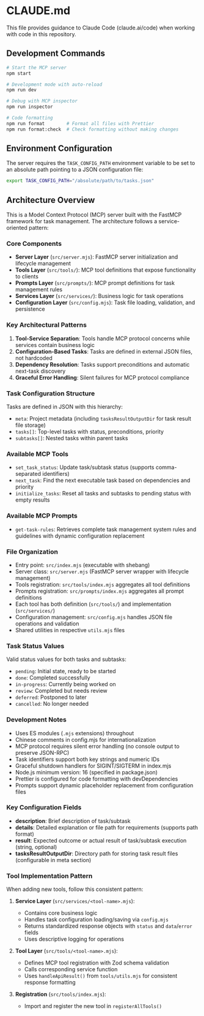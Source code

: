 # CLAUDE.md

This file provides guidance to Claude Code (claude.ai/code) when working with code in this repository.

## Development Commands

```bash
# Start the MCP server
npm start

# Development mode with auto-reload
npm run dev

# Debug with MCP inspector
npm run inspector

# Code formatting
npm run format        # Format all files with Prettier
npm run format:check  # Check formatting without making changes
```

## Environment Configuration

The server requires the `TASK_CONFIG_PATH` environment variable to be set to an absolute path pointing to a JSON configuration file:

```bash
export TASK_CONFIG_PATH="/absolute/path/to/tasks.json"
```

## Architecture Overview

This is a Model Context Protocol (MCP) server built with the FastMCP framework for task management. The architecture follows a service-oriented pattern:

### Core Components

- **Server Layer** (`src/server.mjs`): FastMCP server initialization and lifecycle management
- **Tools Layer** (`src/tools/`): MCP tool definitions that expose functionality to clients
- **Prompts Layer** (`src/prompts/`): MCP prompt definitions for task management rules
- **Services Layer** (`src/services/`): Business logic for task operations
- **Configuration Layer** (`src/config.mjs`): Task file loading, validation, and persistence

### Key Architectural Patterns

1. **Tool-Service Separation**: Tools handle MCP protocol concerns while services contain business logic
2. **Configuration-Based Tasks**: Tasks are defined in external JSON files, not hardcoded
3. **Dependency Resolution**: Tasks support preconditions and automatic next-task discovery
4. **Graceful Error Handling**: Silent failures for MCP protocol compliance

### Task Configuration Structure

Tasks are defined in JSON with this hierarchy:

- `meta`: Project metadata (including `tasksResultOutputDir` for task result file storage)
- `tasks[]`: Top-level tasks with status, preconditions, priority
- `subtasks[]`: Nested tasks within parent tasks

### Available MCP Tools

- `set_task_status`: Update task/subtask status (supports comma-separated identifiers)
- `next_task`: Find the next executable task based on dependencies and priority
- `initialize_tasks`: Reset all tasks and subtasks to pending status with empty results

### Available MCP Prompts

- `get-task-rules`: Retrieves complete task management system rules and guidelines with dynamic configuration replacement

### File Organization

- Entry point: `src/index.mjs` (executable with shebang)
- Server class: `src/server.mjs` (FastMCP server wrapper with lifecycle management)
- Tools registration: `src/tools/index.mjs` aggregates all tool definitions
- Prompts registration: `src/prompts/index.mjs` aggregates all prompt definitions
- Each tool has both definition (`src/tools/`) and implementation (`src/services/`)
- Configuration management: `src/config.mjs` handles JSON file operations and validation
- Shared utilities in respective `utils.mjs` files

### Task Status Values

Valid status values for both tasks and subtasks:

- `pending`: Initial state, ready to be started
- `done`: Completed successfully
- `in-progress`: Currently being worked on
- `review`: Completed but needs review
- `deferred`: Postponed to later
- `cancelled`: No longer needed

### Development Notes

- Uses ES modules (`.mjs` extensions) throughout
- Chinese comments in config.mjs for internationalization
- MCP protocol requires silent error handling (no console output to preserve JSON-RPC)
- Task identifiers support both key strings and numeric IDs
- Graceful shutdown handlers for SIGINT/SIGTERM in index.mjs
- Node.js minimum version: 16 (specified in package.json)
- Prettier is configured for code formatting with devDependencies
- Prompts support dynamic placeholder replacement from configuration files

### Key Configuration Fields

- **description**: Brief description of task/subtask
- **details**: Detailed explanation or file path for requirements (supports path format)
- **result**: Expected outcome or actual result of task/subtask execution (string, optional)
- **tasksResultOutputDir**: Directory path for storing task result files (configurable in meta section)

### Tool Implementation Pattern

When adding new tools, follow this consistent pattern:

1. **Service Layer** (`src/services/<tool-name>.mjs`): 
   - Contains core business logic
   - Handles task configuration loading/saving via `config.mjs`
   - Returns standardized response objects with `status` and `data`/`error` fields
   - Uses descriptive logging for operations

2. **Tool Layer** (`src/tools/<tool-name>.mjs`):
   - Defines MCP tool registration with Zod schema validation
   - Calls corresponding service function
   - Uses `handleApiResult()` from `tools/utils.mjs` for consistent response formatting

3. **Registration** (`src/tools/index.mjs`):
   - Import and register the new tool in `registerAllTools()`
